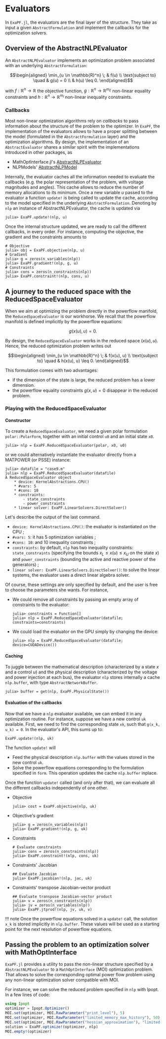# Evaluators

In `ExaPF.jl`, the evaluators are the final layer of the structure.
They take as input a given `AbstractFormulation` and implement the
callbacks for the optimization solvers.

## Overview of the AbstractNLPEvaluator

An `AbstractNLPEvaluator` implements an optimization problem
associated with an underlying `AbstractFormulation`:
```math
\begin{aligned}
\min_{u \in \mathbb{R}^n} \;             & f(u)     \\
\text{subject to} \quad & g(u) = 0 \\
                        & h(u) \leq 0.
\end{aligned}
```
with $f: \mathbb{R}^n \to \mathbb{R}$ the objective function,
$g: \mathbb{R}^n \to \mathbb{R}^{m_E}$ non-linear equality constraints and
$h: \mathbb{R}^n \to \mathbb{R}^{m_I}$ non-linear inequality constraints.

### Callbacks

Most non-linear optimization algorithms rely on *callbacks* to pass
information about the structure of the problem to the optimizer.
In `ExaPF`, the implementation of the evaluators allows to have a proper splitting
between the model (formulated in the `AbstractFormulation` layer)
and the optimization algorithms. By design, the implementation
of an `AbstractEvaluator` shares a similar spirit with the implementations
introduced in other packages, as

- MathOptInterface.jl's [AbstractNLPEvaluator](https://jump.dev/MathOptInterface.jl/stable/apireference/#MathOptInterface.AbstractNLPEvaluator)
- NLPModels' [AbstractNLPModel](https://juliasmoothoptimizers.github.io/NLPModels.jl/stable/api/#AbstractNLPModel-functions)

Internally, the evaluator caches all the information needed to evaluate
the callbacks (e.g. the polar representation of the problem, with voltage
magnitudes and angles). This cache allows to reduce the number of memory allocations to
its minimum.
Once a new variable $u$ passed to the evaluator
a function `update!` is being called to update the cache,
according to the model specified in the underlying `AbstractFormulation`.
Denoting by `nlp` an instance of AbstractNLPEvaluator, the cache is
updated via
```julia-repl
julia> ExaPF.update!(nlp, u)
```

Once the internal structure updated, we are ready to call the different
callbacks, in every order. For instance, computing the objective, the
gradient and the constraints amounts to
```julia-repl
# Objective
julia> obj = ExaPF.objective(nlp, u)
# Gradient
julia> g = zeros(n_variables(nlp))
julia> ExaPF.gradient!(nlp, g, u)
# Constraints
julia> cons = zeros(n_constraints(nlp))
julia> ExaPF.constraint!(nlp, cons, u)

```


## A journey to the reduced space with the ReducedSpaceEvaluator

When we aim at optimizing the problem directly in the powerflow
manifold, the `ReducedSpaceEvaluator` is our workhorse.
We recall that the powerflow manifold is defined implicitly by the
powerflow equations:
```math
    g(x(u), u) = 0.
```
By design, the `ReducedSpaceEvaluator` works in the reduced
space $(x(u), u)$. Hence, the reduced optimization problem writes out
```math
\begin{aligned}
\min_{u \in \mathbb{R}^n} \; & f(x(u), u) \\
\text{subject to} \quad      & h(x(u), u) \leq 0.
\end{aligned}
```
This formulation comes with two advantages:

- if the dimension of the state is large, the reduced problem has
  a lower dimension.
- the powerflow equality constraints $g(x, u) = 0$ disappear in the reduced problem.


### Playing with the ReducedSpaceEvaluator

#### Constructor
To create a `ReducedSpaceEvaluator`, we need a given polar formulation
`polar::PolarForm`, together with an initial control `u0`
and an initial state `x0`.
```julia-repl
julia> nlp = ExaPF.ReducedSpaceEvaluator(polar, x0, u0)

```
or we could alternatively instantiate the evaluator directly from
a MATPOWER (or PSSE) instance:
```julia-repl
julia> datafile = "case9.m"
julia> nlp = ExaPF.ReducedSpaceEvaluator(datafile)
A ReducedSpaceEvaluator object
    * device: KernelAbstractions.CPU()
    * #vars: 5
    * #cons: 10
    * constraints:
        - state_constraints
        - power_constraints
    * linear solver: ExaPF.LinearSolvers.DirectSolver()

```

Let's describe the output of the last command.

* `device: KernelAbstractions.CPU()`: the evaluator is instantiated on the CPU ;
* `#vars: 5`: it has 5 optimization variables ;
* `#cons: 10`: and 10 inequality constraints ;
* `constraints:` by default, `nlp` has two inequality constraints: `state_constraints` (specifying the bounds $x_L \leq x(u) \leq x_U$ on the state $x$) and `power_constraints` (bounding the active and reactive power of the generators) ;
* `linear solver: ExaPF.LinearSolvers.DirectSolver()`: to solve the linear systems, the evaluator uses a direct linear algebra solver.

Of course, these settings are only specified by default, and the user is free
to choose the parameters she wants. For instance,

* We could remove all constraints by passing an empty array of constraints
  to the evaluator:
  ```julia-repl
  julia> constraints = Function[]
  julia> nlp = ExaPF.ReducedSpaceEvaluator(datafile; constraints=constraints)
  ```
* We could load the evaluator on the GPU simply by changing the device:
  ```julia-repl
  julia> nlp = ExaPF.ReducedSpaceEvaluator(datafile; device=CUDADevice())
  ```



#### Caching

To juggle between the mathematical description (characterized
by a state $x$ and a control $u$) and the physical description (characterized
by the voltage and power injection at each bus), the evaluator `nlp`
stores internally a cache `nlp.buffer`, with type `AbstractNetworkBuffer`.
```julia-repl
julia> buffer = get(nlp, ExaPF.PhysicalState())
```

#### Evaluation of the callbacks

Now that we have a `nlp` evaluator available, we can embed it in any
optimization routine. For instance, suppose we have a new control `uk`
available. First, we need to find the corresponding state `xk`,
such that ``g(x_k, u_k) = 0``.
In the evaluator's API, this sums up to:
```julia-repl
ExaPF.update!(nlp, uk)

```
The function `update!` will
- Feed the physical description `nlp.buffer` with the values stored in the new control `uk`.
- Solve the powerflow equations corresponding to the formulation specified in `form`. This operation
  updates the cache `nlp.buffer` inplace.

Once the function `update!` called (and only after that), we can evaluate
all the different callbacks independently of one other.

* Objective
  ```julia-repl
  julia> cost = ExaPF.objective(nlp, uk)
  ```
* Objective's gradient
  ```julia-repl
  julia> g = zeros(n_variables(nlp))
  julia> ExaPF.gradient!(nlp, g, uk)
  ```
* Constraints
  ```julia-repl
  # Evaluate constraints
  julia> cons = zeros(n_constraints(nlp))
  julia> ExaPF.constraint!(nlp, cons, uk)
  ```
* Constraints' Jacobian
  ```julia-repl
  ## Evaluate Jacobian
  julia> ExaPF.jacobian!(nlp, jac, uk)
  ```
* Constraints' transpose Jacobian-vector product
  ```julia-repl
  ## Evaluate transpose Jacobian-vector product
  julia> v = zeros(n_constraints(nlp))
  julia> jv = zeros(n_variables(nlp))
  julia> ExaPF.jtprod!(nlp, jv, uk, v)
  ```

!!! note
    Once the powerflow equations solved in a `update!` call, the solution ``x_k`` is stored implicitly in `nlp.buffer`. These values will be used as a starting point for the next resolution of powerflow equations.

## Passing the problem to an optimization solver with MathOptInterface

`ExaPF.jl` provides a utility to pass the non-linear structure
specified by a `AbstractNLPEvaluator` to a `MathOptInterface` (MOI)
optimization problem. That allows to solve the corresponding
optimal power flow problem using any non-linear optimization solver compatible
with MOI.

For instance, we can solve the reduced problem specified
in `nlp` with Ipopt. In a few lines of code:

```julia
using Ipopt
optimizer = Ipopt.Optimizer()
MOI.set(optimizer, MOI.RawParameter("print_level"), 5)
MOI.set(optimizer, MOI.RawParameter("limited_memory_max_history"), 50)
MOI.set(optimizer, MOI.RawParameter("hessian_approximation"), "limited-memory")
solution = ExaPF.optimize!(optimizer, nlp)
MOI.empty!(optimizer)

```
